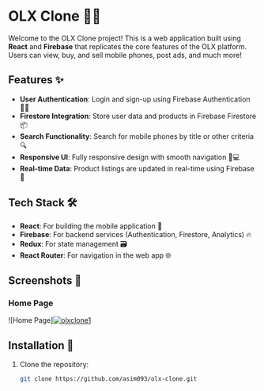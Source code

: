 # OLX Clone 🚗📱

Welcome to the OLX Clone project! This is a web application built using **React** and **Firebase** that replicates the core features of the OLX platform. Users can view, buy, and sell mobile phones, post ads, and much more!

## Features ✨

- **User Authentication**: Login and sign-up using Firebase Authentication 🧑‍💻
- **Firestore Integration**: Store user data and products in Firebase Firestore 📦
- **Search Functionality**: Search for mobile phones by title or other criteria 🔍
- **Responsive UI**: Fully responsive design with smooth navigation 📱💻
- **Real-time Data**: Product listings are updated in real-time using Firebase 🔄

## Tech Stack 🛠️

- **React**: For building the mobile application 📱
- **Firebase**: For backend services (Authentication, Firestore, Analytics) 🔥
- **Redux**: For state management 🗃️
- **React Router**: For navigation in the web app 🌐

## Screenshots 📸

### Home Page
![Home Page]<a href="https://ibb.co/w42NDJR"><img src="https://i.ibb.co/TtNBzKk/olxclone1.jpg" alt="olxclone1" border="0"></a>


## Installation 🚀

1. Clone the repository:
   ```bash
   git clone https://github.com/asim093/olx-clone.git
